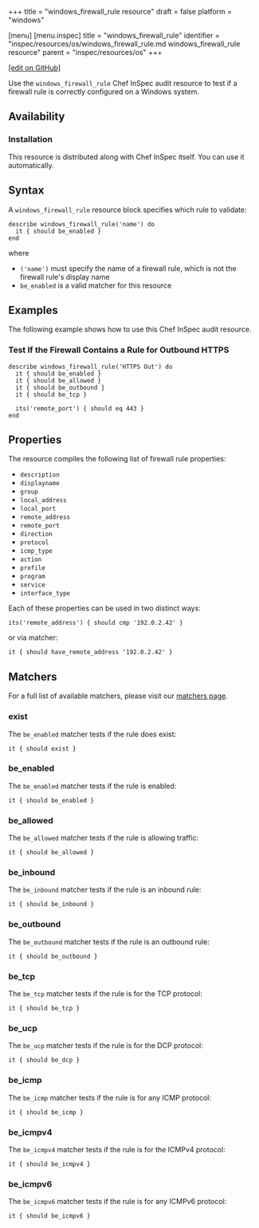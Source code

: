 +++
title = "windows_firewall_rule resource"
draft = false
platform = "windows"

[menu]
  [menu.inspec]
    title = "windows_firewall_rule"
    identifier = "inspec/resources/os/windows_firewall_rule.md windows_firewall_rule resource"
    parent = "inspec/resources/os"
+++

[\[edit on GitHub\]](https://github.com/inspec/inspec/blob/master/www/content/inspec/resources/windows_firewall_rule.md)

Use the `windows_firewall_rule` Chef InSpec audit resource to test if a firewall rule is correctly configured on a Windows system.

## Availability

### Installation

This resource is distributed along with Chef InSpec itself. You can use it automatically.

## Syntax

A `windows_firewall_rule` resource block specifies which rule to validate:

    describe windows_firewall_rule('name') do
      it { should be_enabled }
    end

where

* `('name')` must specify the name of a firewall rule, which is not the firewall rule's display name
* `be_enabled` is a valid matcher for this resource

## Examples

The following example shows how to use this Chef InSpec audit resource.

### Test If the Firewall Contains a Rule for Outbound HTTPS

    describe windows_firewall_rule('HTTPS Out') do
      it { should be_enabled }
      it { should be_allowed }
      it { should be_outbound }
      it { should be_tcp }

      its('remote_port') { should eq 443 }
    end

## Properties

The resource compiles the following list of firewall rule properties:

* `description`
* `displayname`
* `group`
* `local_address`
* `local_port`
* `remote_address`
* `remote_port`
* `direction`
* `protocol`
* `icmp_type`
* `action`
* `profile`
* `program`
* `service`
* `interface_type`

Each of these properties can be used in two distinct ways:

    its('remote_address') { should cmp '192.0.2.42' }

or via matcher:

    it { should have_remote_address '192.0.2.42' }

## Matchers

For a full list of available matchers, please visit our [matchers page](https://www.inspec.io/docs/reference/matchers/).

### exist

The `be_enabled` matcher tests if the rule does exist:

    it { should exist }

### be_enabled

The `be_enabled` matcher tests if the rule is enabled:

    it { should be_enabled }

### be_allowed

The `be_allowed` matcher tests if the rule is allowing traffic:

    it { should be_allowed }

### be_inbound

The `be_inbound` matcher tests if the rule is an inbound rule:

    it { should be_inbound }

### be_outbound

The `be_outbound` matcher tests if the rule is an outbound rule:

    it { should be_outbound }

### be_tcp

The `be_tcp` matcher tests if the rule is for the TCP protocol:

    it { should be_tcp }

### be_ucp

The `be_ucp` matcher tests if the rule is for the DCP protocol:

    it { should be_dcp }

### be_icmp

The `be_icmp` matcher tests if the rule is for any ICMP protocol:

    it { should be_icmp }

### be_icmpv4

The `be_icmpv4` matcher tests if the rule is for the ICMPv4 protocol:

    it { should be_icmpv4 }

### be_icmpv6

The `be_icmpv6` matcher tests if the rule is for any ICMPv6 protocol:

    it { should be_icmpv6 }
